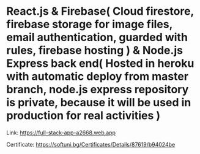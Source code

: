 # React.js & Firebase( Cloud firestore, firebase storage for image files, email authentication, guarded with rules, firebase hosting ) & Node.js Express back end( Hosted in heroku with automatic deploy from master branch, node.js express repository is private, because it will be used in production for real activities )

Link: https://full-stack-app-a2668.web.app

Certificate: https://softuni.bg/Certificates/Details/87619/b94024be
